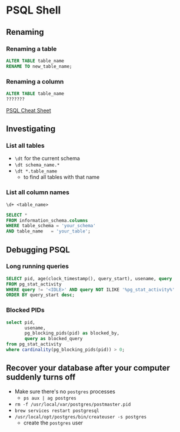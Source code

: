 # PSQL Shell

## Renaming

### Renaming a table

```sql
ALTER TABLE table_name
RENAME TO new_table_name;
```

### Renaming a column

```sql
ALTER TABLE table_name
???????
```

[PSQL Cheat Sheet](https://gist.github.com/Kartones/dd3ff5ec5ea238d4c546)

## Investigating

### List all tables

- `\dt` for the current schema
- `\dt schema_name.*`
- `\dt *.table_name`
  - to find all tables with that name

### List all column names

`\d+ <table_name>`

```sql
SELECT *
FROM information_schema.columns
WHERE table_schema = 'your_schema'
AND table_name   = 'your_table';
```

## Debugging PSQL

### Long running queries

```sql
SELECT pid, age(clock_timestamp(), query_start), usename, query
FROM pg_stat_activity
WHERE query != '<IDLE>' AND query NOT ILIKE '%pg_stat_activity%'
ORDER BY query_start desc;
```

### Blocked PIDs

```sql
select pid,
       usename,
       pg_blocking_pids(pid) as blocked_by,
       query as blocked_query
from pg_stat_activity
where cardinality(pg_blocking_pids(pid)) > 0;
```

## Recover your database after your computer suddenly turns off

- Make sure there's no `postgres` processes
  - `ps aux | ag postgres`
- `rm -f /usr/local/var/postgres/postmaster.pid`
- `brew services restart postgresql`
- `/usr/local/opt/postgres/bin/createuser -s postgres`
  - create the `postgres` user
